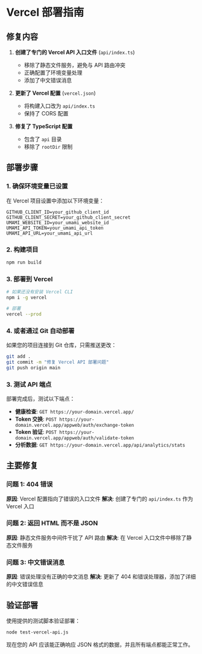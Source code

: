 # Vercel 部署指南

## 修复内容

1. **创建了专门的 Vercel API 入口文件** (`api/index.ts`)
   - 移除了静态文件服务，避免与 API 路由冲突
   - 正确配置了环境变量处理
   - 添加了中文错误消息

2. **更新了 Vercel 配置** (`vercel.json`)
   - 将构建入口改为 `api/index.ts`
   - 保持了 CORS 配置

3. **修复了 TypeScript 配置**
   - 包含了 `api` 目录
   - 移除了 `rootDir` 限制

## 部署步骤

### 1. 确保环境变量已设置
在 Vercel 项目设置中添加以下环境变量：
```
GITHUB_CLIENT_ID=your_github_client_id
GITHUB_CLIENT_SECRET=your_github_client_secret
UMAMI_WEBSITE_ID=your_umami_website_id
UMAMI_API_TOKEN=your_umami_api_token
UMAMI_API_URL=your_umami_api_url
```

### 2. 构建项目
```bash
npm run build
```

### 3. 部署到 Vercel
```bash
# 如果还没有安装 Vercel CLI
npm i -g vercel

# 部署
vercel --prod
```

### 4. 或者通过 Git 自动部署
如果您的项目连接到 Git 仓库，只需推送更改：
```bash
git add .
git commit -m "修复 Vercel API 部署问题"
git push origin main
```

### 3. 测试 API 端点
部署完成后，测试以下端点：

- **健康检查**: `GET https://your-domain.vercel.app/`
- **Token 交换**: `POST https://your-domain.vercel.app/appweb/auth/exchange-token`
- **Token 验证**: `POST https://your-domain.vercel.app/appweb/auth/validate-token`
- **分析数据**: `GET https://your-domain.vercel.app/api/analytics/stats`

## 主要修复

### 问题 1: 404 错误
**原因**: Vercel 配置指向了错误的入口文件
**解决**: 创建了专门的 `api/index.ts` 作为 Vercel 入口

### 问题 2: 返回 HTML 而不是 JSON
**原因**: 静态文件服务中间件干扰了 API 路由
**解决**: 在 Vercel 入口文件中移除了静态文件服务

### 问题 3: 中文错误消息
**原因**: 错误处理没有正确的中文消息
**解决**: 更新了 404 和错误处理器，添加了详细的中文错误信息

## 验证部署
使用提供的测试脚本验证部署：
```bash
node test-vercel-api.js
```

现在您的 API 应该能正确响应 JSON 格式的数据，并且所有端点都能正常工作。
